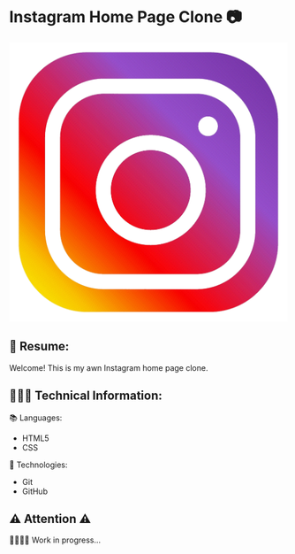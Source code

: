 # Instagram Home Page Clone 📷

<div>
<img src="./img/favicon-instagram.png" alt="Instagram logo">
</div>

## 📄 Resume:
Welcome! This is my awn Instagram home page clone.

## 👨🏻‍💻 Technical Information:
📚 Languages:

* HTML5
* CSS

🚀 Technologies:

* Git
* GitHub

## ⚠️ Attention ⚠️ 
👷🏻‍♂️🚧 Work in progress...


